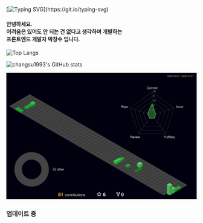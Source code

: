 [![Typing SVG](https://readme-typing-svg.demolab.com?font=Chiron+Sung+HK&weight=700&pause=1000&color=F7D407&width=435&lines=%EC%96%B4%EB%A0%A4%EC%9B%80%EC%9D%80+%EC%9E%88%EC%96%B4%EB%8F%84+%EC%95%88+%EB%90%98%EB%8A%94+%EA%B1%B4+%EC%97%86%EB%8B%A4.)](https://git.io/typing-svg)
<div>
 <h4>안녕하세요.
  <br/>
  어려움은 있어도 안 되는 건 없다고 생각하며 개발하는
  <br/>
  프론트엔드 개발자 박창수 입니다.
 </h4>
  
 ![Top Langs](https://github-readme-stats.vercel.app/api/top-langs/?username=changsu1993&layout=compact&theme=dark)
 
 ![changsu1993's GitHub stats](https://github-readme-stats.vercel.app/api?username=changsu1993&show_icons=true&theme=dark&hide=stars,contribs&count_private=true) 

 ![](./profile-3d-contrib/profile-night-green.svg)

  <h3>업데이트 중</h3> 
</div>
